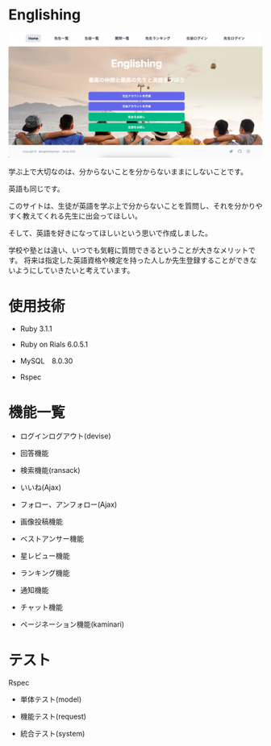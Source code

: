 # Englishing
![top_page_image](top_page_image.png)

学ぶ上で大切なのは、分からないことを分からないままにしないことです。

英語も同じです。

このサイトは、生徒が英語を学ぶ上で分からないことを質問し、それを分かりやすく教えてくれる先生に出会ってほしい。

そして、英語を好きになってほしいという思いで作成しました。

学校や塾とは違い、いつでも気軽に質問できるということが大きなメリットです。
将来は指定した英語資格や検定を持った人しか先生登録することができないようにしていきたいと考えています。


# 使用技術
* Ruby 3.1.1

* Ruby on Rials 6.0.5.1

* MySQL　8.0.30

* Rspec

# 機能一覧
* ログインログアウト(devise)

* 回答機能

* 検索機能(ransack)

* いいね(Ajax)

* フォロー、アンフォロー(Ajax)

* 画像投稿機能

* ベストアンサー機能

* 星レビュー機能

* ランキング機能

* 通知機能

* チャット機能

* ページネーション機能(kaminari)

# テスト　
Rspec

* 単体テスト(model)

* 機能テスト(request)

* 統合テスト(system)
